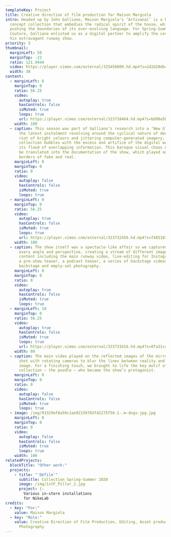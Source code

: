 ```yaml
---
templateKey: Project
title: Creative direction of film production for Maison Margiela
intro: Headed up by John Galliano, Maison Margiela’s ‘Artisanal’ is a high
  concept collection that embodies the radical spirit of the house, whilst
  pushing the boundaries of its ever-evolving language. For Spring-Summer 19
  Couture, Galliano enlisted us as a digital partner to amplify the coverage of
  his extravagant runway show.
priority: 5
thumbnail:
  marginLeft: 50
  marginTop: -22
  ratio: 121.9444
  video: https://player.vimeo.com/external/325456009.hd.mp4?s=2d2d20db4d509264e3e8c1ed290c9576d15a2cc7&profile_id=174
  width: 38
content:
  - marginLeft: 0
    marginTop: 0
    ratio: 56.25
    video:
      autoplay: true
      hasControls: false
      isMuted: true
      loops: true
      url: https://player.vimeo.com/external/323718464.hd.mp4?s=bd90a5b3f772786683c7c27efd785fc178cdeb6c&profile_id=175
    width: 100
  - caption: This season was part of Galliano’s research into a ‘New Glamour’, with
      the latest instalment revolving around the cyclical nature of decadence. A
      riot of bright colours and jittering computer-generated imagery, the
      collection bubbles with the excess and artifice of the digital world and
      its flood of overlapping information. This baroque visual chaos needed to
      be translated into the documentation of the show, which played on the
      borders of fake and real.
    marginLeft: 0
    marginTop: 0
    ratio: 0
    video:
      autoplay: false
      hasControls: false
      isMuted: true
      loops: true
  - marginLeft: 0
    marginTop: 0
    ratio: 56.25
    video:
      autoplay: true
      hasControls: false
      isMuted: true
      loops: true
      url: https://player.vimeo.com/external/323732456.hd.mp4?s=f48518364794407d4839f05886fae630f4507f09&profile_id=175
    width: 100
  - caption: The show itself was a spectacle-like affair so we captured it from
      every angle and perspective, creating a stream of different images and
      content including the main runway video, live-editing for Instagram Live,
      a pre-show teaser, a podcast teaser, a series of backstage videos and
      backstage and empty-set photography.
    marginLeft: 0
    marginTop: 0
    ratio: 0
    video:
      autoplay: true
      hasControls: false
      isMuted: true
      loops: true
  - marginLeft: 10
    marginTop: 0
    ratio: 56.25
    video:
      autoplay: true
      hasControls: false
      isMuted: true
      loops: true
      url: https://player.vimeo.com/external/323733416.hd.mp4?s=0fa31cd68099a054665f50639759620a24a12af8&profile_id=175
    width: 80
  - caption: The main video played on the reflected images of the mirrored runway,
      shot with rotating cameras to blur the lines between reality and its
      image. For a finishing touch, we brought to life the key motif of the
      collection – the poodle – who became the show’s protagonist.
    marginLeft: 0
    marginTop: 0
    ratio: 0
    video:
      autoplay: false
      hasControls: false
      isMuted: true
      loops: true
  - image: /img/93329ef8a50c1ae92159783fd2275f58-1-.m-dogs-jpg.jpg
    marginLeft: 0
    marginTop: 0
    ratio: 0
    video:
      autoplay: false
      hasControls: false
      isMuted: true
      loops: true
    width: 100
relatedProjects:
  blockTitle: "Other work:"
  projects:
    - title: "'Défile'"
      subtitle: Collection Spring-Summer 2020
      image: /img/1stF_Pillar_2.jpg
      project: |-
        Various in-store installations
        for NikeLab
credits:
  - key: "For:"
    value: Maison Margiela
  - key: "Role:"
    value: Creative Direction of Film Production, Editing, Asset production,
      Photography
---
```

